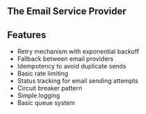 ## The Email Service Provider

## Features

- Retry mechanism with exponential backoff
- Fallback between email providers
- Idempotency to avoid duplicate sends
- Basic rate limiting
- Status tracking for email sending attempts
- Circuit breaker pattern
- Simple logging
- Basic queue system
